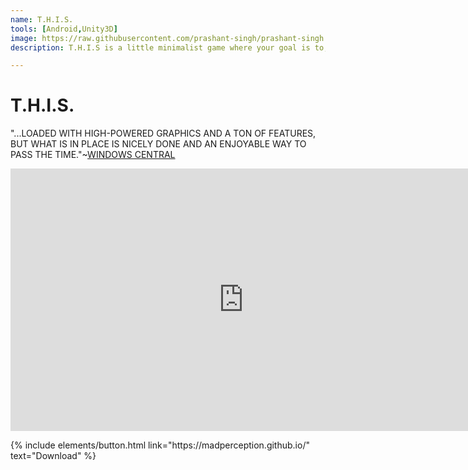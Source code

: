 ```yaml
---
name: T.H.I.S.
tools: [Android,Unity3D]
image: https://raw.githubusercontent.com/prashant-singh/prashant-singh.github.io/master/assets/THIS%20Banner.JPG
description: T.H.I.S is a little minimalist game where your goal is to, well, help the ball reach the goal.

---
```

# T.H.I.S.

"...LOADED WITH HIGH-POWERED GRAPHICS AND A TON OF FEATURES, BUT WHAT IS IN PLACE IS NICELY DONE AND AN ENJOYABLE WAY TO PASS THE TIME."~<a href="https://www.windowscentral.com/this-windows-phone-game-review">WINDOWS CENTRAL</a>

<p>
<iframe width="745" height="420" src="https://www.youtube.com/embed/kmP8I5XiRuk" frameborder="0" allow="accelerometer; autoplay; encrypted-media; gyroscope; picture-in-picture" allowfullscreen></iframe></p>

<p class="text-center">
{% include elements/button.html link="https://madperception.github.io/" text="Download" %}
</p>

